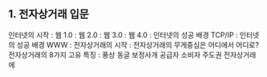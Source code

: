 ## 1. 전자상거래 입문
인터넷의 시작 : 
웹 1.0 : 
웹 2.0 : 
웹 3.0 : 
웹 4.0 : 
인터넷의 성공 배경 TCP/IP : 
인터넷의 성공 배경 WWW : 
전자상거래의 시작 : 
전자상거래의 무게중심은 어디에서 어디로?
전자상거래의 8가지 고유 특징 : 풍상 동글 보정사개 
공급자 소비자 주도권
전자상거래에 

























































